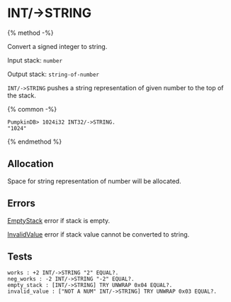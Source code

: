 # INT/->STRING

{% method -%}

Convert a signed integer to string.

Input stack: `number`

Output stack: `string-of-number`

`INT/->STRING` pushes a string representation of given number to the top of the stack.

{% common -%}

```
PumpkinDB> 1024i32 INT32/->STRING.
"1024"
```

{% endmethod %}

## Allocation

Space for string representation of number will be allocated.

## Errors

[EmptyStack](../errors/EmptyStack.md) error if stack is empty.

[InvalidValue](../errors/InvalidValue.md) error if stack value cannot be converted to string.

## Tests

```test
works : +2 INT/->STRING "2" EQUAL?.
neg_works : -2 INT/->STRING "-2" EQUAL?.
empty_stack : [INT/->STRING] TRY UNWRAP 0x04 EQUAL?.
invalid_value : ["NOT A NUM" INT/->STRING] TRY UNWRAP 0x03 EQUAL?.
```
